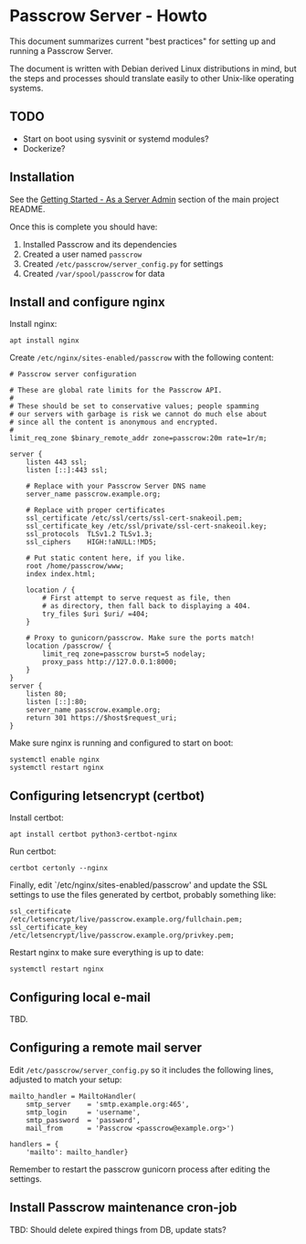# Passcrow Server - Howto

This document summarizes current "best practices" for setting up and running
a Passcrow Server.

The document is written with Debian derived Linux distributions in mind, but
the steps and processes should translate easily to other Unix-like operating
systems.


## TODO

   * Start on boot using sysvinit or systemd modules?
   * Dockerize?


## Installation

See the [Getting Started - As a Server
Admin](../README.md#getting-started---as-a-server-admin) section of the
main project README.

Once this is complete you should have:

   1. Installed Passcrow and its dependencies
   2. Created a user named `passcrow`
   3. Created `/etc/passcrow/server_config.py` for settings
   4. Created `/var/spool/passcrow` for data


## Install and configure nginx

Install nginx:

    apt install nginx

Create `/etc/nginx/sites-enabled/passcrow` with the following content:

    # Passcrow server configuration
    
    # These are global rate limits for the Passcrow API.
    #
    # These should be set to conservative values; people spamming
    # our servers with garbage is risk we cannot do much else about
    # since all the content is anonymous and encrypted.
    #
    limit_req_zone $binary_remote_addr zone=passcrow:20m rate=1r/m;
    
    server {
        listen 443 ssl;
        listen [::]:443 ssl;
    
        # Replace with your Passcrow Server DNS name
        server_name passcrow.example.org;
    
        # Replace with proper certificates
        ssl_certificate /etc/ssl/certs/ssl-cert-snakeoil.pem;
        ssl_certificate_key /etc/ssl/private/ssl-cert-snakeoil.key;
        ssl_protocols  TLSv1.2 TLSv1.3;
        ssl_ciphers    HIGH:!aNULL:!MD5;
    
        # Put static content here, if you like.
        root /home/passcrow/www;
        index index.html;
    
        location / {
            # First attempt to serve request as file, then
            # as directory, then fall back to displaying a 404.
            try_files $uri $uri/ =404;
        }
    
        # Proxy to gunicorn/passcrow. Make sure the ports match!
        location /passcrow/ {
            limit_req zone=passcrow burst=5 nodelay;
            proxy_pass http://127.0.0.1:8000;
        }
    }
    server {
        listen 80;
        listen [::]:80;
        server_name passcrow.example.org;
        return 301 https://$host$request_uri;
    }

Make sure nginx is running and configured to start on boot:

    systemctl enable nginx
    systemctl restart nginx


## Configuring letsencrypt (certbot)

Install certbot:

    apt install certbot python3-certbot-nginx

Run certbot:

    certbot certonly --nginx

Finally, edit `/etc/nginx/sites-enabled/passcrow' and update the SSL settings
to use the files generated by certbot, probably something like:

    ssl_certificate /etc/letsencrypt/live/passcrow.example.org/fullchain.pem;
    ssl_certificate_key /etc/letsencrypt/live/passcrow.example.org/privkey.pem;

Restart nginx to make sure everything is up to date:

    systemctl restart nginx


## Configuring local e-mail

TBD.


## Configuring a remote mail server

Edit `/etc/passcrow/server_config.py` so it includes the following lines,
adjusted to match your setup:

    mailto_handler = MailtoHandler(
        smtp_server    = 'smtp.example.org:465',
        smtp_login     = 'username',
        smtp_password  = 'password',
        mail_from      = 'Passcrow <passcrow@example.org>')

    handlers = {
        'mailto': mailto_handler}

Remember to restart the passcrow gunicorn process after editing the settings.


## Install Passcrow maintenance cron-job

TBD: Should delete expired things from DB, update stats?

